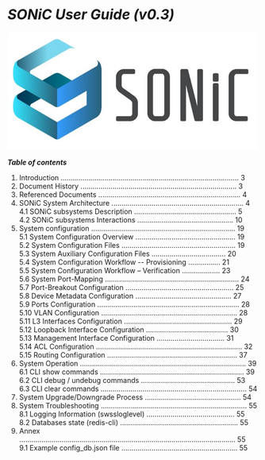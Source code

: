 # *SONiC User Guide (v0.3)*  
![SONiC_Logo](https://github.com/deviprasad80/hello-world/blob/e7d21d2b327edc7903b015171bdcc7a12f14ded8/SONIC_logo.png "SONiC_logo") 
 
__*Table of contents*__  												     
 1.    Introduction ......................................................................................... 3    
 2.    Document History .............................................................................. 3    
 3.    Referenced Documents ....................................................................... 4    
 4.	SONiC System Architecture .................................................................. 4    
   4.1   SONiC subsystems Description ................................................... 5    
   4.2   SONiC subsystems Interactions ................................................ 10    
 5.    System configuration ........................................................................ 19  
   5.1	System Configuration Overview .................................................. 19  
   5.2	System Configuration Files ......................................................... 19  
   5.3	System Auxiliary Configuration Files ..................................... 20  
   5.4	System Configuration Workflow -- Provisioning ................ 21  
   5.5	System Configuration Workflow – Verification ................... 23  
   5.6	System Port-Mapping ................................................................... 24  
   5.7	Port-Breakout Configuration ...................................................... 25  
   5.8	Device Metadata Configuration ................................................ 27  
   5.9	Ports Configuration ....................................................................... 28  
   5.10	VLAN Configuration .................................................................... 28  
   5.11	L3 Interfaces Configuration ...................................................... 29  
   5.12	Loopback Interface Configuration ......................................... 30  
   5.13	Management Interface Configuration .................................. 31  
   5.14	ACL Configuration ......................................................................... 32  
   5.15	Routing Configuration ................................................................. 37  
 6.	System Operation ................................................................................... 39  
   6.1	CLI show commands ........................................................................ 39  
   6.2	CLI debug / undebug commands ............................................... 53  
   6.3	CLI clear commands ......................................................................... 54  
 7.	System Upgrade/Downgrade Process ................................................ 54  
 8.	System Troubleshooting ......................................................................... 55  
   8.1	Logging Information (swssloglevel) ............................................ 55  
   8.2	Databases state (redis-cli) ........................................................... 55  
 9.	Annex ............................................................................................................ 55  
   9.1	Example config_db.json file .......................................................... 55  
   
